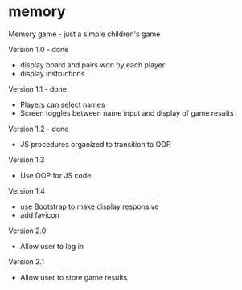 # memory
Memory game - just a simple children's game

Version 1.0 - done
  * display board and pairs won by each player
  * display instructions

Version 1.1 - done
  * Players can select names
  * Screen toggles between name input and display of game results

Version 1.2 - done
  * JS procedures organized to transition to OOP

Version 1.3
  * Use OOP for JS code

Version 1.4
  * use Bootstrap to make display responsive
  * add favicon

Version 2.0
  * Allow user to log in

Version 2.1
  * Allow user to store game results
